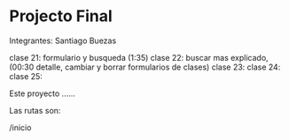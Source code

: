 # Projecto Final

Integrantes: Santiago Buezas

clase 21: formulario y busqueda (1:35)
clase 22: buscar mas explicado, (00:30 detalle, cambiar y borrar formularios de clases)
clase 23:
clase 24:
clase 25:

Este proyecto ......

Las rutas son:

/inicio